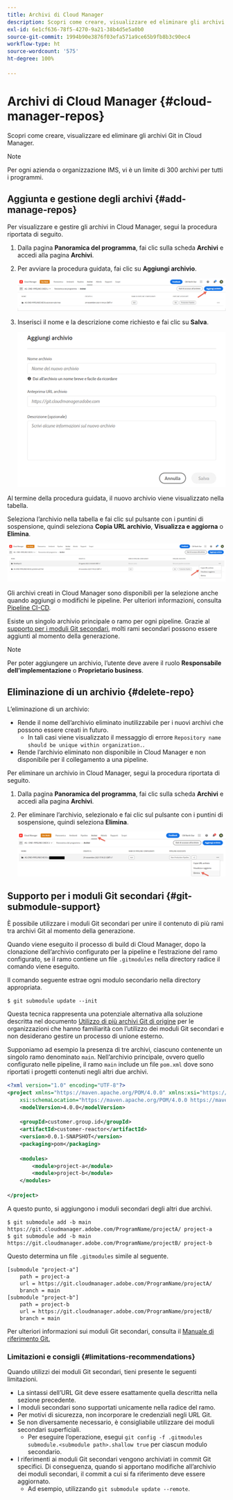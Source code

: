 ```yaml
---
title: Archivi di Cloud Manager
description: Scopri come creare, visualizzare ed eliminare gli archivi Git in Cloud Manager.
exl-id: 6e1cf636-78f5-4270-9a21-38b4d5e5a0b0
source-git-commit: 1994b90e3876f03efa571a9ce65b9fb8b3c90ec4
workflow-type: ht
source-wordcount: '575'
ht-degree: 100%

---
```



# Archivi di Cloud Manager {#cloud-manager-repos}

Scopri come creare, visualizzare ed eliminare gli archivi Git in Cloud Manager.

>[!NOTE]
>
>Per ogni azienda o organizzazione IMS, vi è un limite di 300 archivi per tutti i programmi.

## Aggiunta e gestione degli archivi {#add-manage-repos}

Per visualizzare e gestire gli archivi in Cloud Manager, segui la procedura riportata di seguito.

1. Dalla pagina **Panoramica del programma**, fai clic sulla scheda **Archivi** e accedi alla pagina **Archivi**.

1. Per avviare la procedura guidata, fai clic su **Aggiungi archivio**.

   ![Pulsante Aggiungi archivio](/help/implementing/cloud-manager/assets/repos/create-repo2.png)

1. Inserisci il nome e la descrizione come richiesto e fai clic su **Salva**.

   ![Finestra di dialogo Aggiungi archivio](/help/implementing/cloud-manager/assets/repos/repo-1.png)

Al termine della procedura guidata, il nuovo archivio viene visualizzato nella tabella.

Seleziona l’archivio nella tabella e fai clic sul pulsante con i puntini di sospensione, quindi seleziona **Copia URL archivio**, **Visualizza e aggiorna** o **Elimina**.

![Opzioni dell’archivio](/help/implementing/cloud-manager/assets/repos/create-repo3.png)

Gli archivi creati in Cloud Manager sono disponibili per la selezione anche quando aggiungi o modifichi le pipeline. Per ulteriori informazioni, consulta [Pipeline CI-CD](/help/implementing/cloud-manager/configuring-pipelines/introduction-ci-cd-pipelines.md).

Esiste un singolo archivio principale o ramo per ogni pipeline. Grazie al [supporto per i moduli Git secondari](#git-submodule-support), molti rami secondari possono essere aggiunti al momento della generazione.

>[!NOTE]
>
>Per poter aggiungere un archivio, l’utente deve avere il ruolo **Responsabile dell’implementazione** o **Proprietario business**.

## Eliminazione di un archivio {#delete-repo}

L’eliminazione di un archivio:

* Rende il nome dell’archivio eliminato inutilizzabile per i nuovi archivi che possono essere creati in futuro.
   * In tali casi viene visualizzato il messaggio di errore `Repository name should be unique within organization.`.
* Rende l’archivio eliminato non disponibile in Cloud Manager e non disponibile per il collegamento a una pipeline.

Per eliminare un archivio in Cloud Manager, segui la procedura riportata di seguito.

1. Dalla pagina **Panoramica del programma**, fai clic sulla scheda **Archivi** e accedi alla pagina **Archivi**.

1. Per eliminare l’archivio, selezionalo e fai clic sul pulsante con i puntini di sospensione, quindi seleziona **Elimina**.

   ![Elimina archivio](/help/implementing/cloud-manager/assets/repos/delete-repo.png)

## Supporto per i moduli Git secondari {#git-submodule-support}

È possibile utilizzare i moduli Git secondari per unire il contenuto di più rami tra archivi Git al momento della generazione.

Quando viene eseguito il processo di build di Cloud Manager, dopo la clonazione dell’archivio configurato per la pipeline e l’estrazione del ramo configurato, se il ramo contiene un file `.gitmodules` nella directory radice il comando viene eseguito.

Il comando seguente estrae ogni modulo secondario nella directory appropriata.

```
$ git submodule update --init
```

Questa tecnica rappresenta una potenziale alternativa alla soluzione descritta nel documento [Utilizzo di più archivi Git di origine](/help/implementing/cloud-manager/managing-code/working-with-multiple-source-git-repositories.md) per le organizzazioni che hanno familiarità con l’utilizzo dei moduli Git secondari e non desiderano gestire un processo di unione esterno.

Supponiamo ad esempio la presenza di tre archivi, ciascuno contenente un singolo ramo denominato `main`. Nell’archivio principale, ovvero quello configurato nelle pipeline, il ramo `main` include un file `pom.xml` dove sono riportati i progetti contenuti negli altri due archivi.

```xml
<?xml version="1.0" encoding="UTF-8"?>
<project xmlns="https://maven.apache.org/POM/4.0.0" xmlns:xsi="https://www.w3.org/2001/XMLSchema-instance"
    xsi:schemaLocation="https://maven.apache.org/POM/4.0.0 https://maven.apache.org/maven-v4_0_0.xsd">
    <modelVersion>4.0.0</modelVersion>
   
    <groupId>customer.group.id</groupId>
    <artifactId>customer-reactor</artifactId>
    <version>0.0.1-SNAPSHOT</version>
    <packaging>pom</packaging>
   
    <modules>
        <module>project-a</module>
        <module>project-b</module>
    </modules>
   
</project>
```

A questo punto, si aggiungono i moduli secondari degli altri due archivi.

```shell
$ git submodule add -b main https://git.cloudmanager.adobe.com/ProgramName/projectA/ project-a
$ git submodule add -b main https://git.cloudmanager.adobe.com/ProgramName/projectB/ project-b
```

Questo determina un file `.gitmodules` simile al seguente.

```text
[submodule "project-a"]
    path = project-a
    url = https://git.cloudmanager.adobe.com/ProgramName/projectA/
    branch = main
[submodule "project-b"]
    path = project-b
    url = https://git.cloudmanager.adobe.com/ProgramName/projectB/
    branch = main
```

Per ulteriori informazioni sui moduli Git secondari, consulta il [Manuale di riferimento Git.](https://git-scm.com/book/en/v2/Git-Tools-Submodules)

### Limitazioni e consigli {#limitations-recommendations}

Quando utilizzi dei moduli Git secondari, tieni presente le seguenti limitazioni.

* La sintassi dell’URL Git deve essere esattamente quella descritta nella sezione precedente.
* I moduli secondari sono supportati unicamente nella radice del ramo.
* Per motivi di sicurezza, non incorporare le credenziali negli URL Git.
* Se non diversamente necessario, è consigliabile utilizzare dei moduli secondari superficiali.
   * Per eseguire l’operazione, esegui `git config -f .gitmodules submodule.<submodule path>.shallow true` per ciascun modulo secondario.
* I riferimenti ai moduli Git secondari vengono archiviati in commit Git specifici. Di conseguenza, quando si apportano modifiche all’archivio dei moduli secondari, il commit a cui si fa riferimento deve essere aggiornato.
   * Ad esempio, utilizzando `git submodule update --remote`. 

